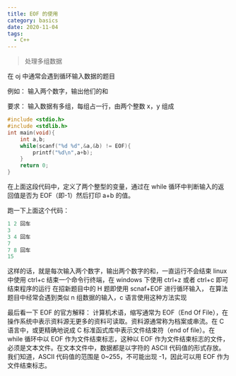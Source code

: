 ```yaml
---
title: EOF 的使用
category: basics
date: 2020-11-04
tags:
  - C++ 
--- 
```

> 处理多组数据

<!-- more -->
在 oj 中通常会遇到循环输入数据的题目

例如：
输入两个数字，输出他们的和

要求：
输入数据有多组，每组占一行，由两个整数 x，y 组成

```cpp
#include <stdio.h>
#include <stdlib.h>
int main(void){
	int a,b;
	while(scanf("%d %d",&a,&b) != EOF){
		printf("%d\n",a+b);
	}
	return 0;
}
```

在上面这段代码中，定义了两个整型的变量，通过在 while 循环中判断输入的返回值是否为 EOF（即-1）然后打印 a+b 的值。

跑一下上面这个代码：

```cpp
1 2 回车
3
3 4 回车
7
7 8 回车
15
```

这样的话，就是每次输入两个数字，输出两个数字的和，一直运行不会结束
linux 中使用 ctrl+c 结束一个命令行终端，在 windows 下使用 ctrl+z 或者 ctrl+c 即可结束程序的运行
在招新题目中的 H 题即使用 scnaf+EOF 进行循环输入，
在算法题目中经常会遇到类似 n 组数据的输入，c 语言使用这种方法实现

最后看一下 EOF 的官方解释：
计算机术语，缩写通常为 EOF（End Of File），在操作系统中表示资料源无更多的资料可读取。资料源通常称为档案或串流。在 C 语言中，或更精确地说成 C 标准函式库中表示文件结束符（end of file）。在 while 循环中以 EOF 作为文件结束标志，这种以 EOF 作为文件结束标志的文件，必须是文本文件。在文本文件中，数据都是以字符的 ASCII 代码值的形式存放。我们知道，ASCII 代码值的范围是 0~255，不可能出现 -1，因此可以用 EOF 作为文件结束标志。
